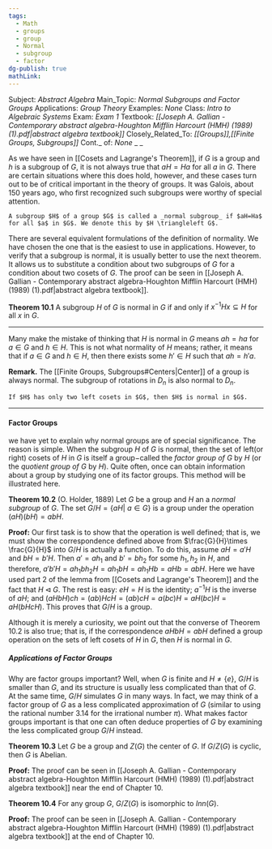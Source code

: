 ```yaml
---
tags:
  - Math
  - groups
  - group
  - Normal
  - subgroup
  - factor
dg-publish: true
mathLink:
---
```

Subject: _Abstract Algebra_
Main\_Topic: _Normal Subgroups and Factor Groups_
Applications: _Group Theory_
Examples: _None_
Class: _Intro to Algebraic Systems_
Exam: _Exam 1_
Textbook: _[[Joseph A. Gallian - Contemporary abstract algebra-Houghton Mifflin Harcourt (HMH) (1989) (1).pdf|abstract algebra textbook]]_
Closely\_Related\_To: _[[Groups]],[[Finite Groups, Subgroups]]_
Cont.\_ of: _None_ 
_
_

As we have seen in [[Cosets and Lagrange's Theorem]], if $G$ is a group and $h$ is a subgroup of $G$, it is not always true that $aH=Ha$ for all $a$ in $G$. There are certain situations where this does hold, however, and these cases turn out to be of critical important in the theory of groups. It was Galois, about 150 years ago, who first recognized such subgroups were worthy of special attention.

```ad-Definition
A subgroup $H$ of a group $G$ is called a _normal subgroup_ if $aH=Ha$ for all $a$ in $G$. We denote this by $H \triangleleft G$.
```

There are several equivalent formulations of the definition of normality. We have chosen the one that is the easiest to use in applications. However, to verify that a subgroup is normal, it is usually better to use the next theorem. It allows us to substitute a condition about two subgroups of $G$ for a condition about two cosets of $G$. The proof can be seen in [[Joseph A. Gallian - Contemporary abstract algebra-Houghton Mifflin Harcourt (HMH) (1989) (1).pdf|abstract algebra textbook]]. 

**Theorem 10.1**  A subgroup $H$ of $G$ is normal in $G$ if and only if $x^{-1}Hx \subseteq H$ for all $x$ in $G$. 

---
Many make the mistake of thinking that $H$ is normal in $G$ means $ah=ha$ for $a \in G$ and $h \in H$. This is not what normality of $H$ means; rather, it means that if $a \in G$ and $h \in H$, then there exists some $h' \in H$ such that $ah=h'a$. 

**Remark.**  The [[Finite Groups, Subgroups#Centers|Center]] of a group is always normal. The subgroup of rotations in $D_{n}$ is also normal to $D_{n}$. 

```ad-Remember
If $H$ has only two left cosets in $G$, then $H$ is normal in $G$. 
```

---
#### Factor Groups
we have yet to explain why normal groups are of special significance. The reason is simple. When the subgroup $H$ of $G$ is normal, then the set of left(or right) cosets of $H$ in $G$ is itself a group$-$called the _factor group of_ $G$ by $H$ (or the _quotient group of_ $G$ by $H$). Quite often, once can obtain information about a group by studying one of its factor groups. This method will be illustrated here.

**Theorem 10.2**  (O. Holder, 1889)  Let $G$ be a group and $H$ an a _normal subgroup_ of $G$. The set $G/H=\{aH \vert \ a \in G\}$ is a group under the operation $(aH)(bH)=abH$. 

**Proof:** Our first task is to show that the operation is well defined; that is, we must show the correspondence defined above from $\frac{G}{H}\times \frac{G}{H}$ into $G/H$ is actually a function. To do this, assume $aH=a'H$ and $bH=b'H$. Then $a'=ah_{1}$ and $b'=bh_{2}$ for some $h_{1},h_{2}$ in $H$, and therefore, $a'b'H=ah_{1}bh_{2}H=ah_{1}bH=ah_{1}Hb=aHb=abH$. Here we have used part 2 of the lemma from [[Cosets and Lagrange's Theorem]] and the fact that $H \triangleleft G$. The rest is easy: $eH=H$ is the identity; $a^{-1}H$ is the inverse of $aH$; and $(aHbH)ch=(ab)HcH=(ab)cH=a(bc)H=aH(bc)H=aH(bHcH)$. This proves that $G/H$ is a group. 

Although it is merely a curiosity, we point out that the converse of Theorem 10.2 is also true; that is, if the correspondence $aHbH=abH$ defined a group operation on the sets of left cosets of $H$ in $G$, then $H$ is normal in $G$. 

##### Applications of Factor Groups
Why are factor groups important? Well, when $G$ is finite and $H \neq \{e\}$, $G/H$ is smaller than $G$, and its structure is usually less complicated than that of $G$. At the same time, $G/H$ simulates $G$ in many ways. In fact, we may think of a factor group of $G$ as a less complicated approximation of $G$ (similar to using the rational number 3.14 for the irrational number $\pi$). What makes factor groups important is that one can often deduce properties of $G$ by examining the less complicated group $G/H$ instead. 

**Theorem 10.3**  Let $G$ be a group and $Z(G)$ the center of $G$. If $G/Z(G)$ is cyclic, then $G$ is Abelian.

**Proof:**  The proof can be seen in [[Joseph A. Gallian - Contemporary abstract algebra-Houghton Mifflin Harcourt (HMH) (1989) (1).pdf|abstract algebra textbook]] near the end of Chapter 10. 

**Theorem 10.4**  For any group $G$, $G/Z(G)$ is isomorphic to $Inn(G)$. 

**Proof:**  The proof can be seen in [[Joseph A. Gallian - Contemporary abstract algebra-Houghton Mifflin Harcourt (HMH) (1989) (1).pdf|abstract algebra textbook]] at the end of Chapter 10.

